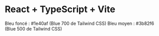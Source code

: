 # React + TypeScript + Vite

Bleu foncé : #1e40af (Blue 700 de Tailwind CSS)
Bleu moyen : #3b82f6 (Blue 500 de Tailwind CSS)

